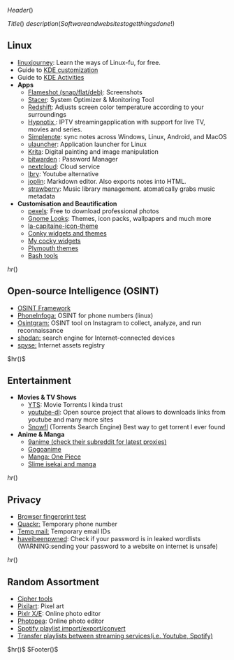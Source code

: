 $Header()$

$Title()$
$description(Software and websites to get things done!)$

<h2>Linux</h2>

<ul>
<li> <a href="https://linuxjourney.com/lesson/linux-history">linuxjourney</a>: Learn the ways of Linux-fu, for free. </li>
<li> Guide to <a href="https://www.youtube.com/watch?v=34F_038G5pU">KDE customization</a></li>
<li> Guide to <a href="https://www.youtube.com/watch?v=qAI2NDJadDM">KDE Activities</a> </li>

<li><b>Apps</b>

<ul>
<li><a href="https://flameshot.org/" target="_blank">Flameshot (snap/flat/deb)</a>: Screenshots
<li> <a href="https://www.tecmint.com/stacer-linux-system-monitoring-tool/" target="_blank">Stacer</a>: System Optimizer & Monitoring Tool</li>
<li><a href="http://jonls.dk/redshift/" target="_blank">Redshift</a>: Adjusts screen color temperature according to your surroundings </li>
<li> <a href="https://github.com/linuxmint/hypnotix" target="_blank">Hypnotix </a>: IPTV streamingapplication with support for live TV, movies and series. </li>
<li><a href="https://simplenote.com/">Simplenote</a>: sync notes across Windows, Linux, Android, and MacOS</li>
<li><a href="https://ulauncher.io/">ulauncher</a>: Application launcher for Linux</li>
<li> <a href="https://krita.org/en/">Krita</a>: Digital painting and image manipulation</li>
<li><a data-from-md title='https://bitwarden.com/' href='https://bitwarden.com/'>bitwarden</a> : Password Manager</li>
<li><a data-from-md title='https://nextcloud.com/' href='https://nextcloud.com/'>nextcloud</a>: Cloud service</li>
<li><a data-from-md title='https://lbry.com/' href='https://lbry.com/'>lbry</a>: Youtube alternative</li>
<li><a data-from-md title='https://joplinapp.org/' href='https://joplinapp.org/'>joplin</a>: Markdown editor. Also exports notes into HTML.</li>
<li><a data-from-md title='https://www.strawberrymusicplayer.org/' href='https://www.strawberrymusicplayer.org/'>strawberry</a>: Music library management. atomatically grabs music metadata</li>
</ul>
</li>

<li><b>Customisation and Beautification</b>

<ul>
<li><a href="https://www.pexels.com/">pexels</a>: Free to download professional photos </li>
<li><a href="https://www.gnome-look.org/browse/cat/">Gnome Looks</a>: Themes, icon packs, wallpapers and much more</li>
<li><a href="https://github.com/keeferrourke/la-capitaine-icon-theme">la-capitaine-icon-theme</a></li>
<li> <a href="https://learnubuntumate.weebly.com/widgets--themes.html">Conky widgets and themes</a> </li>
<li><a href="https://github.com/kosmoknot/conky_widgets">My cocky widgets</a></li>
<li> <a href="https://github.com/adi1090x/plymouth-themes/">Plymouth themes</a></li>
<li><a href="https://github.com/andresgongora/bash-tools">Bash tools</a></li>
</ul>
</li>
</ul>

$hr()$

<h2>Open-source Intelligence (OSINT)</h2>

<ul>
<li><a href="https://osintframework.com/" target="_blank">OSINT Framework</a></li>
<li> <a href="https://github.com/sundowndev/PhoneInfoga">PhoneInfoga:</a> OSINT for phone numbers (linux)</li>
<li><a href="https://github.com/Datalux/Osintgram">Osintgram:</a> OSINT tool on Instagram to collect, analyze, and run reconnaissance</li>
<li><a href="https://www.shodan.io/">shodan:</a> search engine for Internet-connected devices</li>
<li><a href="https://spyse.com/">spyse:</a> Internet assets registry</li>
</ul>
$hr()$

<h2>Entertainment</h2>

<ul>

<li> <b>Movies & TV Shows</b>

<ul>
<li><a href="https://yts.mx/" target="_blank">YTS</a>: Movie Torrents I kinda trust</li>
<li><a href="https://youtube-dl.org/" target="_blank">youtube-dl</a>: Open source project that allows to downloads links from youtube and many more sites</li>
<li><a href="https://snowfl.com/" target="_blank"> Snowfl</a> (Torrents Search Engine) Best way to get torrent I ever found</li>
</ul>

<li> <b>Anime & Manga</b>

<ul>
<li><a href="https://9anime.pl/" target="_blank">9anime (check their subreddit for latest proxies)</a> </li>
<li><a href="https://ww.gogoanimes.org/" target="_blank"> Gogoanime</a></li>
<li> <a href="https://onepiecechapters.com//" target="_blank">Manga: One Piece</a> </li>
<li> <a href="https://slimeisekai.com/" target="_blank">Slime isekai and manga</a> </li>
</ul>
</li>
</ul>

$hr()$

<h2>Privacy</h2>

<ul>
<li><a href="https://coveryourtracks.eff.org/" target="_blank"> Browser fingerprint test</a></li>
<li> <a href="https://quackr.io/">Quackr:</a> Temporary phone number</li>
<li> <a href="https://temp-mail.org/en/">Temp mail:</a> Temporary email IDs</li>
<li> <a href="https://haveibeenpwned.com/" target="_blank">haveibeenpwned</a>: Check if your password is in leaked wordlists (WARNING:sending your password to a website on internet is unsafe) </li>
</ul>

$hr()$

<h2>Random Assortment</h2>

<ul>
<li> <a href="https://www.cachesleuth.com/codes/index.html" target="_blank"> Cipher tools</a> </li>
<li><a href="https://www.pixilart.com/" target="_blank"> Pixilart</a>: Pixel art</li>
<li><a href="https://pixlr.com/" target="_blank">Pixlr X/E</a>: Online photo editor</li>
<li><a href="https://www.photopea.com/" target="_blank">Photopea</a>: Online photo editor</li>
<li><a href="https://www.spotlistr.com/wizard" target="_blank"> Spotify playlist import/export/convert</a></li>
<li><a href="https://www.spotlistr.com/wizard" target="_blank"> Transfer playlists between streaming services(i.e. Youtube, Spotify)</a></li>
</ul>
$hr()$
$Footer()$
